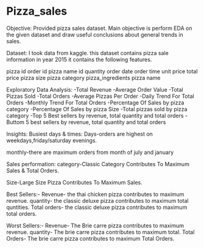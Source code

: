 # Pizza_sales
Objective:
Provided pizza sales dataset.
Main objective is perform EDA on the given dataset and draw useful conclusions about general trends in sales.

Dataset:
I took data from kaggle. this dataset contains pizza sale information in year 2015 it contains the following features.

pizza id
order id
pizza name id
quantity
order date
order time
unit price
total price
pizza size
pizza category
pizza_ingredients
pizza name

Exploratory Data Analysis:
-Total Revenue
-Average Order Value
-Total Pizzas Sold
-Total Orders
-Average Pizzas Per Order
-Daily Trend For Total Orders
-Monthly Trend For Total Orders
-Percentage Of Sales by pizza category
-Percentage Of Sales by pizza Size
-Total pizzas sold by pizza category
-Top 5 Best sellers by revenue, total quantity and total orders
-Buttom 5 best sellers by revenue, total quantity and total orders

Insights:
Busiest days & times:
Days-orders are highest on weekdays,friday/saturday evenings.

monthly-there are maximum orders from month of july and january

Sales performation:
category-Classic Category Contributes To Maximum Sales & Total Orders.

Size-Large Size Pizza Contributes To Maximum  Sales.

Best Sellers:-
Revenue- the thai chicken pizza contributes to maximum revenue.
quantity- the classic deluxe pizza contributes to maximum total quntities.
Total orders- the classic deluxe pizza contributes to maximum total orders.

Worst Sellers:-
Revenue- The Brie carre pizza contributes to maximum revenue.
quantity- The brie carre pizza contributes to maximum total.
Total Orders- The brie carre pizza contributes to maximum Total Orders.
